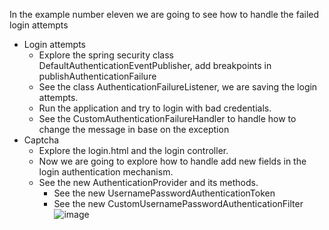In the example number eleven we are going to see how to handle the failed login attempts

* Login attempts
  * Explore the spring security class DefaultAuthenticationEventPublisher, add breakpoints in publishAuthenticationFailure
  * See the class AuthenticationFailureListener, we are saving the login attempts.
  * Run the application and try to login with bad credentials.
  * See the CustomAuthenticationFailureHandler to handle how to change the message in base on the exception
* Captcha
  * Explore the login.html and the login controller.
  * Now we are going to explore how to handle add new fields in the login authentication mechanism.
  * See the new AuthenticationProvider and its methods.
    * See the new UsernamePasswordAuthenticationToken
    * See the new CustomUsernamePasswordAuthenticationFilter
![image](https://user-images.githubusercontent.com/11572462/232987839-f26bcc4c-7c88-4090-a722-8839aa3a6e96.png)
